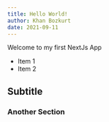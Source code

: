 ```yaml
---
title: Hello World!
author: Khan Bozkurt
date: 2021-09-11
---
```


Welcome to my first NextJs App

- Item 1
- Item 2

## Subtitle

### Another Section